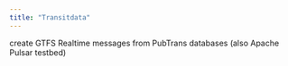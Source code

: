 ```yaml
---
title: "Transitdata"
---
```


create GTFS Realtime messages from PubTrans databases (also Apache Pulsar testbed)
